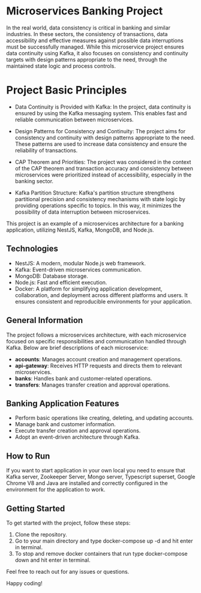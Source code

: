 # Microservices Banking Project

In the real world, data consistency is critical in banking and similar industries. In these sectors, the consistency of transactions, data accessibility and effective measures against possible data interruptions must be successfully managed. While this microservice project ensures data continuity using Kafka, it also focuses on consistency and continuity targets with design patterns appropriate to the need, through the maintained state logic and process controls.

# Project Basic Principles
- Data Continuity is Provided with Kafka: In the project, data continuity is ensured by using the Kafka messaging system. This enables fast and reliable communication between microservices.

- Design Patterns for Consistency and Continuity: The project aims for consistency and continuity with design patterns appropriate to the need. These patterns are used to increase data consistency and ensure the reliability of transactions.

- CAP Theorem and Priorities: The project was considered in the context of the CAP theorem and transaction accuracy and consistency between microservices were prioritized instead of accessibility, especially in the banking sector.

- Kafka Partition Structure: Kafka's partition structure strengthens partitional precision and consistency mechanisms with state logic by providing operations specific to topics. In this way, it minimizes the possibility of data interruption between microservices.

This project is an example of a microservices architecture for a banking application, utilizing NestJS, Kafka, MongoDB, and Node.js.

## Technologies

- NestJS: A modern, modular Node.js web framework.
- Kafka: Event-driven microservices communication.
- MongoDB: Database storage.
- Node.js: Fast and efficient execution.
- Docker: A platform for simplifying application development, collaboration, and deployment across different platforms and users. It ensures consistent and reproducible environments for your application.

## General Information

The project follows a microservices architecture, with each microservice focused on specific responsibilities and communication handled through Kafka. Below are brief descriptions of each microservice:

- **accounts**: Manages account creation and management operations.
- **api-gateway**: Receives HTTP requests and directs them to relevant microservices.
- **banks**: Handles bank and customer-related operations.
- **transfers**: Manages transfer creation and approval operations.

## Banking Application Features

- Perform basic operations like creating, deleting, and updating accounts.
- Manage bank and customer information.
- Execute transfer creation and approval operations.
- Adopt an event-driven architecture through Kafka.

## How to Run

If you want to start application in your own local you need to ensure that Kafka server, Zookeeper Server, Mongo server, Typescript superset, Google Chrome V8 and Java are installed and correctly configured in the environment for the application to work.

## Getting Started

To get started with the project, follow these steps:

1. Clone the repository.
3. Go to your main directory and type docker-compose up -d and hit enter in terminal.
4. To stop and remove docker containers that run type docker-compose down and hit enter in terminal.

Feel free to reach out for any issues or questions.

Happy coding!
